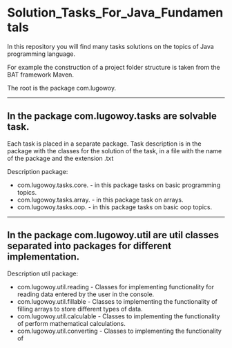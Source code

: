 # Solution_Tasks_For_Java_Fundamentals
In this repository you will find many tasks solutions  on the topics of Java programming language.

For example the construction of a project folder structure is taken from the BAT framework Maven.

The root is the package com.lugowoy.

------------------------------------
In the package com.lugowoy.tasks are solvable task.
--------------------
Each task is placed in a separate package.
Task description is in the package with the classes for the solution of the task, in a file with the name of the package and the extension .txt

Description package:
- com.lugowoy.tasks.core. - in this package tasks on basic programming topics.
- com.lugowoy.tasks.array. - in this package task on arrays.
- сom.lugowoy.tasks.oop. - in this package tasks on basic oop topics.
-----------------------------------------------------------------------------------------------------
In the package com.lugowoy.util are util classes separated into packages for different implementation.
--------------------
Description util package:
- com.lugowoy.util.reading - Classes for implementing functionality for reading data entered by the user in the console.
- com.lugowoy.util.fillable - Classes to implementing the functionality of filling arrays to store different types of data.
- com.lugowoy.util.calculable - Classes to implementing the functionality of perform mathematical calculations.
- com.lugowoy.util.converting - Classes to implementing the functionality of
